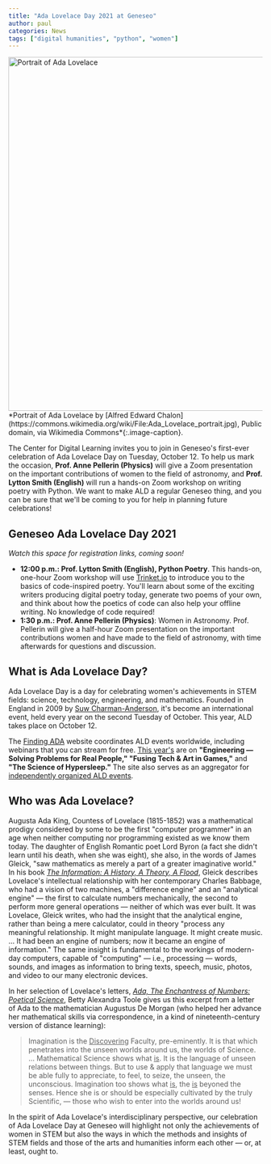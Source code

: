 ```yaml
---
title: "Ada Lovelace Day 2021 at Geneseo"
author: paul
categories: News
tags: ["digital humanities", "python", "women"]
---
```

<img src="https://upload.wikimedia.org/wikipedia/commons/thumb/a/a4/Ada_Lovelace_portrait.jpg/713px-Ada_Lovelace_portrait.jpg" width="700" alt="Portrait of Ada Lovelace" />
*Portrait of Ada Lovelace by [Alfred Edward Chalon](https://commons.wikimedia.org/wiki/File:Ada_Lovelace_portrait.jpg), Public domain, via Wikimedia Commons*{:.image-caption}.

<span style="drop">T</span>he Center for Digital Learning invites you to join in Geneseo's first-ever celebration of Ada Lovelace Day on Tuesday, October 12. To help us mark the occasion, **Prof. Anne Pellerin (Physics)** will give a Zoom presentation on the important contributions of women to the field of astronomy, and **Prof. Lytton Smith (English)** will run a hands-on Zoom workshop on writing poetry with Python. We want to make ALD a regular Geneseo thing, and you can be sure that we'll be coming to you for help in planning future celebrations!

## Geneseo Ada Lovelace Day 2021

*Watch this space for registration links, coming soon!*

- **12:00 p.m.: Prof. Lytton Smith (English), Python Poetry**. This hands-on, one-hour Zoom workshop will use [Trinket.io](https://trinket.io/) to introduce you to the basics of code-inspired poetry. You'll learn about some of the exciting writers producing digital poetry today, generate two poems of your own, and think about how the poetics of code can also help your offline writing. No knowledge of code required!
- **1:30 p.m.: Prof. Anne Pellerin (Physics)**: Women in Astronomy. Prof. Pellerin will give a half-hour Zoom presentation on the important contributions women and have made to the field of astronomy, with time afterwards for questions and discussion.

<!--more-->

## What is Ada Lovelace Day?

Ada Lovelace Day is a day for celebrating women's achievements in STEM fields: science, technology, engineering, and mathematics. Founded in England in 2009 by [Suw Charman-Anderson](https://en.wikipedia.org/wiki/Suw_Charman-Anderson), it's become an international event, held every year on the second Tuesday of October. This year, ALD takes place on October 12.

The [Finding ADA](https://findingada.com) website coordinates ALD events worldwide, including webinars that you can stream for free. [This year's](https://findingada.com/events/ada-lovelace-day-live/) are on **"Engineering — Solving Problems for Real People," "Fusing Tech & Art in Games,"** and **"The Science of Hypersleep."** The site also serves as an aggregator for [independently organized ALD events](https://findingada.com/worldwide-events/).

## Who was Ada Lovelace?

Augusta Ada King, Countess of Lovelace (1815-1852) was a mathematical prodigy considered by some to be the first "computer programmer" in an age when neither computing nor programming existed as we know them today. The daughter of English Romantic poet Lord Byron (a fact she didn't learn until his death, when she was eight), she also, in the words of James Gleick, "saw mathematics as merely a part of a greater imaginative world." In his book [*The Information: A History, A Theory, A Flood*](https://bookshop.org/books/the-information-a-history-a-theory-a-flood/9781400096237), Gleick describes Lovelace's intellectual relationship with her contemporary Charles Babbage, who had a vision of two machines, a "difference engine" and an "analytical engine" — the first to calculate numbers mechanically, the second to perform more general operations — neither of which was ever built. It was Lovelace, Gleick writes, who had the insight that the analytical engine, rather than being a mere calculator, could in theory "process any meaningful relationship. It might manipulate language. It might create music. &hellip; It had been an engine of numbers; now it became an engine of information." The same insight is fundamental to the workings of modern-day computers, capable of "computing" — i.e., processing — words, sounds, and images as information to bring texts, speech, music, photos, and video to our many electronic devices.

In her selection of Lovelace's letters, [*Ada, The Enchantress of Numbers: Poetical Science*](https://people.well.com/user/adatoole/PoeticalScience.htm), Betty Alexandra Toole gives us this excerpt from a letter of Ada to the mathematician Augustus De Morgan (who helped her advance her mathematical skills via correspondence, in a kind of nineteenth-century version of distance learning):

> Imagination is the <span style="text-decoration:underline;">Discovering</span> Faculty, pre-eminently. It is that which penetrates into the unseen worlds around us, the worlds of Science. &hellip;
> Mathematical Science shows what <span style="text-decoration:underline;">is</span>. It is the language of unseen relations between things. But to use &amp; apply that language we must be able fully to appreciate, to feel, to seize, the unseen, the unconscious. Imagination too shows what <span style="text-decoration:underline;">is</span>, the <span style="text-decoration:underline;">is</span> beyoned the senses. Hence she is or should be especially cultivated by the truly Scientific, — those who wish to enter into the worlds around us!

In the spirit of Ada Lovelace's interdisciplinary perspective, our celebration of Ada Lovelace Day at Geneseo will highlight not only the achievements of women in STEM but also the ways in which the methods and insights of STEM fields and those of the arts and humanities inform each other — or, at least, ought to.
 



